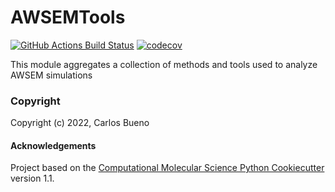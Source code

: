 AWSEMTools
==============================
[//]: # (Badges)
[![GitHub Actions Build Status](https://github.com/REPLACE_WITH_OWNER_ACCOUNT/awsemtools/workflows/CI/badge.svg)](https://github.com/cabb99/awsemtools/actions?query=workflow%3ACI)
[![codecov](https://codecov.io/gh/REPLACE_WITH_OWNER_ACCOUNT/AWSEMTools/branch/main/graph/badge.svg)](https://codecov.io/gh/cabb99/AWSEMTools/branch/main)


This module aggregates a collection of methods and tools used to analyze AWSEM simulations

### Copyright

Copyright (c) 2022, Carlos Bueno


#### Acknowledgements
 
Project based on the 
[Computational Molecular Science Python Cookiecutter](https://github.com/molssi/cookiecutter-cms) version 1.1.
